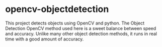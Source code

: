 # opencv-objectdetection
This project detects objects using OpenCV and python. The Object Detection OpenCV method used here is a sweet balance between speed and accuracy. Unlike many other object detection methods, it runs in real time with a good amount of accuracy.
